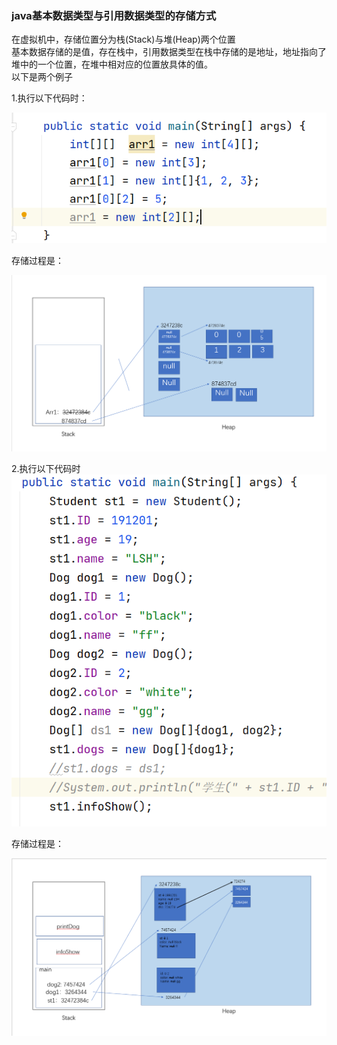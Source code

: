 ### java基本数据类型与引用数据类型的存储方式
在虚拟机中，存储位置分为栈(Stack)与堆(Heap)两个位置  
基本数据存储的是值，存在栈中，引用数据类型在栈中存储的是地址，地址指向了堆中的一个位置，在堆中相对应的位置放具体的值。  
以下是两个例子

1.执行以下代码时：

![img_1.png](img_1.png)

存储过程是：

![img.png](img.png)

2.执行以下代码时
![img_3.png](img_3.png)

存储过程是：

![img_2.png](img_2.png)